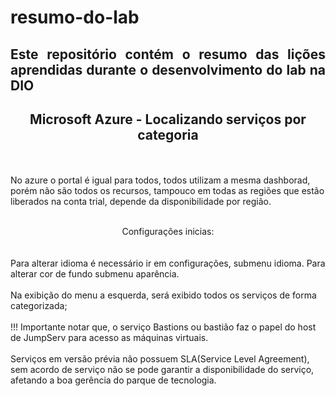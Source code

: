 # resumo-do-lab
## <div align="justify"> Este repositório contém o resumo das lições aprendidas durante o desenvolvimento do lab na DIO </div>
## <div align="center">Microsoft Azure - Localizando serviços por categoria</div>
<br></br>
No azure o portal é igual para todos, todos utilizam a mesma dashborad, porém não são todos os recursos, tampouco em todas as regiões que estão liberados na conta trial, depende da disponibilidade por região.
<br></br>
<center>Configurações inicias:</center>
<br></br>
Para alterar idioma é necessário ir em configurações, submenu idioma.
Para alterar cor de fundo submenu aparência.
<br></br>
Na exibição do menu a esquerda, será exibido todos os serviços de forma categorizada;
<br></br>
!!! Importante notar que, o serviço Bastions ou bastião faz o papel do host de JumpServ para acesso as máquinas virtuais.
<br></br>
Serviços em versão prévia não possuem SLA(Service Level Agreement), sem acordo de serviço não se pode garantir a disponibilidade do serviço, afetando a boa gerência do parque de tecnologia.
